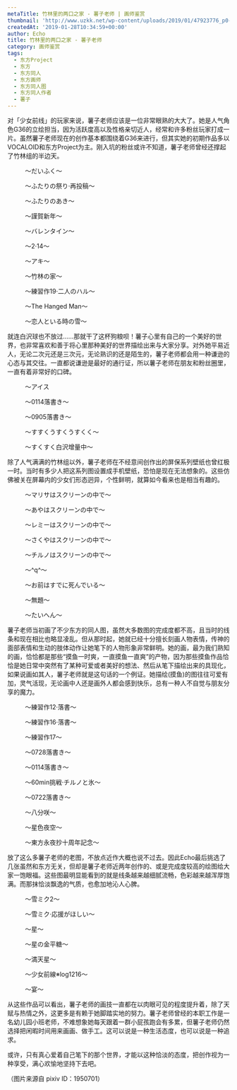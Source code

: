 ```yaml
---
metaTitle: 竹林里的两口之家 - 薯子老师 | 画师鉴赏
thumbnail: 'http://www.uzkk.net/wp-content/uploads/2019/01/47923776_p0-553x510.png'
createdAt: '2019-01-28T10:34:59+00:00'
author: Echo
title: 竹林里的两口之家 - 薯子老师
category: 画师鉴赏
tags:
  - 东方Project
  - 东方
  - 东方同人
  - 东方画师
  - 东方同人图
  - 东方同人作者
  - 薯子
---
```


对「少女前线」的玩家来说，薯子老师应该是一位非常眼熟的大大了。她是人气角色G36的立绘担当，因为活跃度高以及性格亲切近人，经常和许多粉丝玩家打成一片。虽然薯子老师现在的创作基本都围绕着G36来进行，但其实她的初期作品多以VOCALOID和东方Project为主。刚入坑的粉丝或许不知道，薯子老师曾经还撑起了竹林组的半边天。

<figure>
  <img src="http://www.uzkk.net/wp-content/uploads/2019/01/52082211_p0-1024x712.jpg" alt=""/>
  <figcaption>～だいふく～</figcaption>
</figure>

<figure>
  <img src="http://www.uzkk.net/wp-content/uploads/2019/01/44802742_p0-1024x789.png" alt=""/>
  <figcaption>～ふたりの祭り·再投稿～</figcaption>
</figure>

<figure>
  <img src="http://www.uzkk.net/wp-content/uploads/2019/01/47193106_p0.png" alt=""/>
  <figcaption>～ふたりのあき～</figcaption>
</figure>

<figure>
  <img src="http://www.uzkk.net/wp-content/uploads/2019/01/47923776_p0.png" alt=""/>
  <figcaption>～謹賀新年～</figcaption>
</figure>

<figure>
  <img src="http://www.uzkk.net/wp-content/uploads/2019/01/48730967_p0-1024x719.png" alt=""/>
  <figcaption>～バレンタイン～</figcaption>
</figure>

<figure>
  <img src="http://www.uzkk.net/wp-content/uploads/2019/01/41598152_p0-1024x848.png" alt=""/>
  <figcaption>～2·14～</figcaption>
</figure>

<figure>
  <img src="http://www.uzkk.net/wp-content/uploads/2019/01/46731495_p0-718x1024.png" alt=""/>
  <figcaption>～アキ～</figcaption>
</figure>

<figure>
  <img src="http://www.uzkk.net/wp-content/uploads/2019/01/45378529_p0-1024x726.png" alt=""/>
  <figcaption>～竹林の家～</figcaption>
</figure>

<figure>
  <img src="http://www.uzkk.net/wp-content/uploads/2019/01/42401468_p0-1024x618.png" alt=""/>
  <figcaption>～練習作19·二人のハル～</figcaption>
</figure>

<figure>
  <img src="http://www.uzkk.net/wp-content/uploads/2019/01/44747652_p0-671x1024.png" alt=""/>
  <figcaption>～The Hanged Man～</figcaption>
</figure>

<figure>
  <img src="http://www.uzkk.net/wp-content/uploads/2019/01/41569885_p0.png" alt=""/>
  <figcaption>～恋人といる時の雪～</figcaption>
</figure>

就连白沢球也不放过……那就干了这杯狗粮呗！薯子心里有自己的一个美好的世界，也非常喜欢和善于将心里那种美好的世界描绘出来与大家分享。对外她平易近人，无论二次元还是三次元，无论熟识的还是陌生的，薯子老师都会用一种谦逊的心态与其交往。一直都说谦逊是最好的通行证，所以薯子老师在朋友和粉丝圈里，一直有着非常好的口碑。

<figure>
  <img src="http://www.uzkk.net/wp-content/uploads/2019/01/37618867_p0.png" alt=""/>
  <figcaption>～アイス</figcaption>
</figure>

<figure>
  <img src="http://www.uzkk.net/wp-content/uploads/2019/01/48172441_p6.png" alt=""/>
  <figcaption>～0114落書き～</figcaption>
</figure>

<figure>
  <img src="http://www.uzkk.net/wp-content/uploads/2019/01/45796447_p0.png" alt=""/>
  <figcaption>～0905落書き～</figcaption>
</figure>

<figure>
  <img src="http://www.uzkk.net/wp-content/uploads/2019/01/41644589_p0.png" alt=""/>
  <figcaption>～すすくうすくうすくく～</figcaption>
</figure>

<figure>
  <img src="http://www.uzkk.net/wp-content/uploads/2019/01/37722401_p0.png" alt=""/>
  <figcaption>～すくすく白沢增量中～</figcaption>
</figure>

除了人气满满的竹林组以外，薯子老师在不经意间创作出的屏保系列壁纸也曾红极一时。当时有多少人把这系列图设置成手机壁纸，恐怕是现在无法想象的。这些仿佛被关在屏幕内的少女们形态迥异，个性鲜明，就算如今看来也是相当有趣的。

<figure>
  <img src="http://www.uzkk.net/wp-content/uploads/2019/01/40977947_p0-576x1024.png" alt=""/>
  <figcaption>～マリサはスクリーンの中で～</figcaption>
</figure>

<figure>
  <img src="http://www.uzkk.net/wp-content/uploads/2019/01/40982324_p0-576x1024.png" alt=""/>
  <figcaption>～あやはスクリーンの中で～</figcaption>
</figure>

<figure>
  <img src="http://www.uzkk.net/wp-content/uploads/2019/01/41036559_p0-576x1024.png" alt=""/>
  <figcaption>～レミーはスクリーンの中で～</figcaption>
</figure>

<figure>
  <img src="http://www.uzkk.net/wp-content/uploads/2019/01/41016133_p0-576x1024.png" alt=""/>
  <figcaption>～さくやはスクリーンの中で～</figcaption>
</figure>

<figure>
  <img src="http://www.uzkk.net/wp-content/uploads/2019/01/40964976_p0-576x1024.png" alt=""/>
  <figcaption>～チルノはスクリーンの中で～</figcaption>
</figure>

<figure>
  <img src="http://www.uzkk.net/wp-content/uploads/2019/01/40899159_p0-576x1024.png" alt=""/>
  <figcaption>～^q^～</figcaption>
</figure>

<figure>
  <img src="http://www.uzkk.net/wp-content/uploads/2019/01/40902493_p0-576x1024.png" alt=""/>
  <figcaption>～お前はすでに死んでいる～</figcaption>
</figure>

<figure>
  <img src="http://www.uzkk.net/wp-content/uploads/2019/01/40883457_p0-576x1024.png" alt=""/>
  <figcaption>～無題～</figcaption>
</figure>

<figure>
  <img src="http://www.uzkk.net/wp-content/uploads/2019/01/40908020_p0-576x1024.png" alt=""/>
  <figcaption>～たいへん～</figcaption>
</figure>

薯子老师当初画了不少东方的同人图，虽然大多数图的完成度都不高，且当时的线条和现在相比也略显凌乱。但从那时起，她就已经十分擅长刻画人物表情，传神的面部表情和生动的肢体动作让她笔下的人物形象非常鲜明。她的画，最为我们熟知的画，恰恰都是那些“摸鱼一时爽，一直摸鱼一直爽”的产物，因为那些摸鱼作品恰恰是她日常中突然有了某种可爱或者美好的想法、然后从笔下描绘出来的具现化，如果说画如其人，薯子老师就是这句话的一个例证。她描绘(摸鱼)的图往往可爱有加，灵气活现，无论画中人还是画外人都会感到快乐，总有一种人不自觉与朋友分享的魔力。

<figure>
  <img src="http://www.uzkk.net/wp-content/uploads/2019/01/40755229_p0.png" alt=""/>
  <figcaption>～練習作12·落書～</figcaption>
</figure>

<figure>
  <img src="http://www.uzkk.net/wp-content/uploads/2019/01/41215296_p0-547x1024.png" alt=""/>
  <figcaption>～練習作16·落書～</figcaption>
</figure>

<figure>
  <img src="http://www.uzkk.net/wp-content/uploads/2019/01/41283219_p0-693x1024.png" alt=""/>
  <figcaption>～練習作17～</figcaption>
</figure>

<figure>
  <img src="http://www.uzkk.net/wp-content/uploads/2019/01/44978429_p0.png" alt=""/>
  <figcaption>～0728落書き～</figcaption>
</figure>

<figure>
  <img src="http://www.uzkk.net/wp-content/uploads/2019/01/48172441_p5-661x1024.png" alt=""/>
  <figcaption>～0114落書き～</figcaption>
</figure>

<figure>
  <img src="http://www.uzkk.net/wp-content/uploads/2019/01/55020318_p0-574x1024.jpg" alt=""/>
  <figcaption>～60min挑戦·チルノと氷～</figcaption>
</figure>

<figure>
  <img src="http://www.uzkk.net/wp-content/uploads/2019/01/44869251_p0-1016x1024.png" alt=""/>
  <figcaption>～0722落書き～</figcaption>
</figure>

<figure>
  <img src="http://www.uzkk.net/wp-content/uploads/2019/01/41374820_p0-1024x1024.png" alt=""/>
  <figcaption>～八分咲～</figcaption>
</figure>

<figure>
  <img src="http://www.uzkk.net/wp-content/uploads/2019/01/45080923_p0-582x1024.png" alt=""/>
  <figcaption>～星色夜空～</figcaption>
</figure>

<figure>
  <img src="http://www.uzkk.net/wp-content/uploads/2019/01/45434199_p0-530x1024.png" alt=""/>
  <figcaption>～東方永夜抄十周年記念～</figcaption>
</figure>

放了这么多薯子老师的老图，不放点近作大概也说不过去。因此Echo最后挑选了几张虽然和东方无关，但却是薯子老师近两年创作的、或是完成度较高的绘图给大家一饱眼福。这些图最明显能看到的就是线条越来越细腻流畅，色彩越来越浑厚饱满。而那抹恰淡飘逸的气质，也愈加地沁人心脾。

<figure>
  <img src="http://www.uzkk.net/wp-content/uploads/2019/01/43264739_p0-682x1024.png" alt=""/>
  <figcaption>～雪ミク2～</figcaption>
</figure>

<figure>
  <img src="http://www.uzkk.net/wp-content/uploads/2019/01/43133479_p0.png" alt=""/>
  <figcaption>～雪ミク·応援がほしい～</figcaption>
</figure>

<figure>
  <img src="http://www.uzkk.net/wp-content/uploads/2019/01/60466931_p0-1024x575.jpg" alt=""/>
  <figcaption>～星～</figcaption>
</figure>

<figure>
  <img src="http://www.uzkk.net/wp-content/uploads/2019/01/58442558_p0-1024x724.jpg" alt=""/>
  <figcaption>～星の金平糖～</figcaption>
</figure>

<figure>
  <img src="http://www.uzkk.net/wp-content/uploads/2019/01/64380004_p0-1024x724.png" alt=""/>
  <figcaption>～満天星～</figcaption>
</figure>

<figure>
  <img src="http://www.uzkk.net/wp-content/uploads/2019/01/66314923_p0-684x1024.png" alt=""/>
  <figcaption>～少女前線※log1216～</figcaption>
</figure>

<figure>
  <img src="http://www.uzkk.net/wp-content/uploads/2019/01/67092689_p0.png" alt=""/>
  <figcaption>～宴～</figcaption>
</figure>

从这些作品可以看出，薯子老师的画技一直都在以肉眼可见的程度提升着，除了天赋与热情之外，这更多是有赖于她脚踏实地的努力。薯子老师曾经的本职工作是一名幼儿园小班老师，不难想象她每天跟着一群小屁孩跑会有多累，但薯子老师仍然选择把闲暇时间用来画画、做手工。这可以说是一种生活态度，也可以说是一种追求。

或许，只有真心爱着自己笔下的那个世界，才能以这种恰淡的态度，把创作视为一种享受，满心欢愉地坚持下去吧。

（图片来源自 pixiv ID：1950701）
